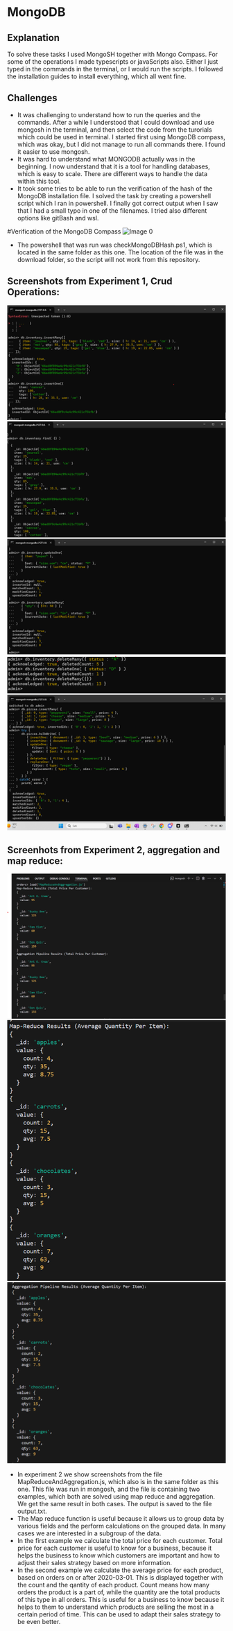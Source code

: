 # MongoDB 

## Explanation
To solve these tasks I used MongoSH together with Mongo Compass. For some of the operations I made typescripts or javaScripts also. Either I just typed in the commands in the terminal, or I would run the scripts. I followed the installation guides to install everything, which all went fine.

## Challenges
* It was challenging to understand how to run the queries and the commands. After a while I understood that I could download and use mongosh in the terminal, and then select the code from the turorials which could be used in terminal. I started first using MongoDB compass, which was okay, but I did not manage to run all commands there. I found it easier to use mongosh.
* It was hard to understand what MONGODB actually was in the beginning. I now understand that it is a tool for handling databases, which is easy to scale. There are different ways to handle the data within this tool.
* It took some tries to be able to run the verification of the hash of the MongoDB installation file. I solved the task by creating a powershell script which I ran in powershell. I finally got correct output when I saw that I had a small typo in one of the filenames. I tried also different options like gitBash and wsl. 


#Verification of the MongoDB Compass
![Image 0](./Pictures/HashVerificationVerification.png)
* The powershell that was run was checkMongoDBHash.ps1, which is located in the same folder as this one. The location of the file was in the download folder, so the script will not work from this repository. 

## Screenshots from Experiment 1, Crud Operations:

![Image 1](./Pictures/Insert_many.png)
![Image 2](./Pictures/Find_function.png)
![Image 3](./Pictures/Update_many.png)
![Image 4](./Pictures/Delete_many.png)
![Image 5](./Pictures/bulk_write.png)

## Screenhots from Experiment 2, aggregation and map reduce: 
![Image 7](./Pictures/Map_reduce_and_aggregation_pipeline.png)
![Image 8](./Pictures/Map_reduce_average.png)
![Image 9](./Pictures/Average_Aggregation_pipeline.png)


* In experiment 2 we show screenshots from the file MapReduceAndAggregation.js, which also is in the same folder as this one. This file was run in mongosh, and the file is containing two examples, which both are solved using map reduce and aggregation. We get the same result in both cases. The output is saved to the file output.txt. 
* The Map reduce function is useful because it allows us to group data by various fields and the perform calculations on the grouped data. In many cases we are interested in a subgroup of the data. 
* In the first example we calculate the total price for each customer. Total price for each customer is useful to know for a business, because it helps the business to know which customers are important and how to adjust their sales strategy based on more information.
* In the second example we calculate the average price for each product, based on orders on or after 2020-03-01. This is displayed together with the count and the qantity of each product. Count means how many orders the product is a part of, while the quantity are the total products of this type in all orders. This is useful for a business to know because it helps to them to understand which products are selling the most in a certain period of time. This can be used to adapt their sales strategy to be even better.     
